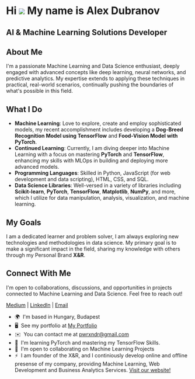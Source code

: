 Hi ![](https://user-images.githubusercontent.com/18350557/176309783-0785949b-9127-417c-8b55-ab5a4333674e.gif) My name is Alex Dubranov
==========================================================================================================================================

AI & Machine Learning Solutions Developer
------------------------------------------

## About Me

I'm a passionate Machine Learning and Data Science enthusiast, deeply engaged with advanced concepts like deep learning, neural networks, and predictive analytics. My expertise extends to applying these techniques in practical, real-world scenarios, continually pushing the boundaries of what's possible in this field.

## What I Do

- **Machine Learning**: Love to explore, create and employ sophisticated models, my recent accomplishment includes developing a **Dog-Breed Recognition Model using TensorFlow** and **Food-Vision Model with PyTorch**. 
- **Continued Learning**: Currently, I am diving deeper into Machine Learning with a focus on mastering **PyTorch** and **TensorFlow**, enhancing my skills with MLOps in building and deploying more advanced models.
- **Programming Languages**: Skilled in Python, JavaScript (for web development and data scripting), HTML, CSS, and SQL.
- **Data Science Libraries**: Well-versed in a variety of libraries including **Scikit-learn**, **PyTorch**, **TensorFlow**, **Matplotlib**, **NumPy**, and more, which I utilize for data manipulation, analysis, visualization, and machine learning.

## My Goals

I am a dedicated learner and problem solver, I am always exploring new technologies and methodologies in data science. My primary goal is to make a significant impact in the field, sharing my knowledge with others through my Personal Brand **X&R**.

## Connect With Me

I'm open to collaborations, discussions, and opportunities in projects connected to Machine Learning and Data Science. Feel free to reach out!

[Medium](https://medium.com/@pwrxndr) | [LinkedIn](https://www.linkedin.com/in/aleksandr-dubranov-394481281/) | [Email](mailto:pwrxndr@gmail.com)


* 🌍  I'm based in Hungary, Budapest
* 🖥️  See my portfolio at [My Portfolio](https://pwrxndr.github.io/Alex_Dubranov/)
* ✉️  You can contact me at [pwrxndr@gmail.com](mailto:pwrxndr@gmail.com)
* 🧠  I'm learning PyTorch and mastering my TensorFlow Skills.
* 🤝  I'm open to collaborating on Machine Learning Projects
* ⚡  I am founder of the X&R, and I continiously develop online and offline presense of my company, providing Machine Learning, Web Development and Business Analytics Services. [Visit our website!](https://pwrxndr.github.io/xnr_website/)
